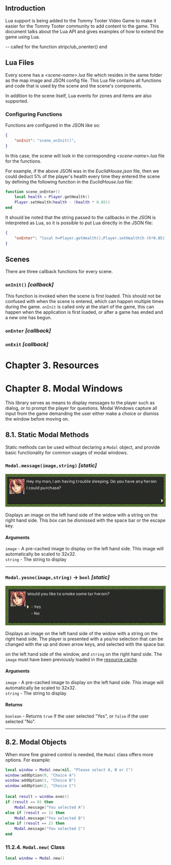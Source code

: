 ## Introduction

Lua support is being added to the Tommy Tooter Video Game to make it easier for the Tommy Tooter community to add content to the game. This document talks about the Lua API and gives examples of how to extend the game using Lua.

-- called for the 
function stripclub_onenter()
end

## Lua Files

Every scene has a *&lt;scene-name&gt;.lua* file which resides in the same folder as the map image and JSON config file. This Lua file contains all functions and code that is used by the scene and the scene's components. 

In addition to the scene itself, Lua events for zones and items are also supported.

### Configuring Functions

Functions are configured in the JSON like so:

```json
{
    "onInit": "scene_onInit()",
}
```

In this case, the scene will look in the corresponding *&lt;scene-name&gt;.lua* file for the functions. 

For example, if the above JSON was in the *EuclidHouse.json* file, then we could deduct 5% of the player's health every time they entered the scene by defining the following function in the *EuclidHouse.lua* file:

```lua
function scene_onEnter()
    local health = Player.getHealth()
    Player.setHealth(health - (health * 0.05))
end
```

It should be noted that the string passed to the callbacks in the JSON is interpreted as Lua, so it is possible to put Lua directly in the JSON file:

```json
{
    "onEnter": "local h=Player.getHealth();Player.setHealth(h-(h*0.05))"
}
```

## Scenes

There are three callback functions for every scene.

### `onInit()` *[callback]*

This function is invoked when the scene is first loaded. This should not be confused with when the scene is entered, which can happen multiple times during the game. `onInit` is called only at the start of the game, this can happen when the application is first loaded, or after a game has ended and a new one has begun.

### `onEnter` *[callback]*

### `onExit` *[callback]*


# Chapter 3. Resources

# Chapter 8. Modal Windows

 This library serves as means to display messages to the player such as dialog, or to prompt the player for questions. Modal Windows capture all input from the game demanding the user either make a choice or dismiss the window before moving on.

## 8.1. Static Modal Methods

Static methods can be used without declaring a `Modal` object, and provide basic functionality for common usages of modal windows.

### **`Modal.message(image,string)`** *[static]*

![](images/modal-dialogue.png)

Displays an image on the left hand side of the widow with a string on the right hand side. This box can be dismissed with the space bar or the escape key.

#### **Arguments**

`image` - A pre-cached image to display on the left hand side. This image will automatically be scaled to 32x32.</br>
`string` -  The string to display

<hr/>

### **`Modal.yesno(image,string)` &rarr; `bool`** *[static]*

![](images/modal-yesno.png)

Displays an image on the left hand side of the widow with a string on the right hand side. The player is presented with a yes/no selection that can be changed with the up and down arrow keys, and selected with the space bar.

on the left hand side of the window, and `string` on the right hand side. The `image` must have been previously loaded in the [resource cache](#resource-cache).

#### **Arguments**

`image` - A pre-cached image to display on the left hand side. This image will automatically be scaled to 32x32.</br>
`string` -  The string to display

#### **Returns**
`boolean` - Returns `true` if the user selected "Yes", or `false` if the user selected "No".

<hr/>

## 8.2. Modal Objects

When more fine grained control is needed, the `Modal` class offers more options. For example:

```lua
local window = Modal.new(nil, "Please select A, B or C")
window:addOption(0, "Choice A")
window:addOption(1, "Choice B")
window:addOption(2, "Choice C")

local result = window.exec()
if (result == 0) then
    Modal.message("You selected A")
else if (result == 1) then
    Modal.message("You selected B")
else if (result == 2) then
    Modal.message("You selected C")
end
```

### 11.2.4. `Modal.new(` Class

```lua
local window = Modal.new()

```
